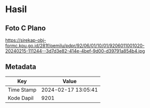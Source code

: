 # Hasil

## Foto C Plano

https://sirekap-obj-formc.kpu.go.id/281f/pemilu/pdpr/92/06/01/10/01/9206011001020-20240215-111244--3d7d3e82-414e-4bef-9d00-d39791a854b4.jpg


## Metadata

| Key        | Value               |
| ---------- | ------------------- |
| Time Stamp | 2024-02-17 13:05:41 |
| Kode Dapil | 9201                |



